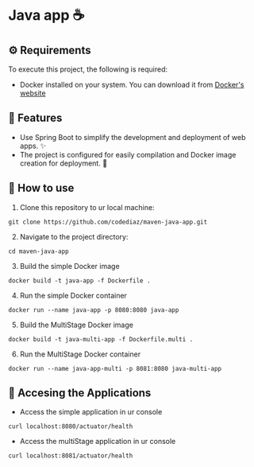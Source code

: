 # Java app ☕

## ⚙️ Requirements
To execute this project, the following is required:
- Docker installed on your system. You can download it from [Docker's website](https://www.docker.com/get-started/)

## 🌱 Features
- Use Spring Boot to simplify the development and deployment of web apps. ✨
- The project is configured for easily compilation and Docker image creation for deployment. 🐳

## 👻 How to use
1. Clone this repository to ur local machine:
```
git clone https://github.com/codediaz/maven-java-app.git
```
2. Navigate to the project directory:
```
cd maven-java-app
```
3. Build the simple Docker image
``` 
docker build -t java-app -f Dockerfile .
```
4. Run the simple Docker container
```
docker run --name java-app -p 8080:8080 java-app
```
5. Build the MultiStage Docker image
``` 
docker build -t java-multi-app -f Dockerfile.multi .
```
6. Run the MultiStage Docker container
```
docker run --name java-app-multi -p 8081:8080 java-multi-app
```

## 🧩 Accesing the Applications
- Access the simple application in ur console
```
curl localhost:8080/actuator/health
```
- Access the multiStage application in ur console
```
curl localhost:8081/actuator/health
```

